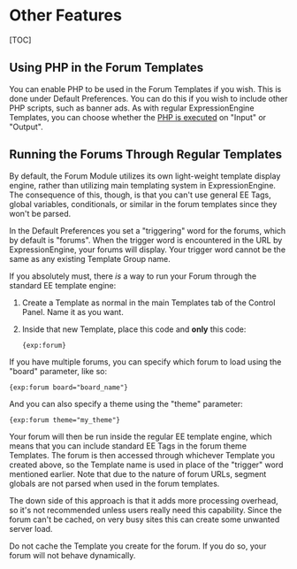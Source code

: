 <!--
    This source file is part of the open source project
    ExpressionEngine User Guide (https://github.com/ExpressionEngine/ExpressionEngine-User-Guide)

    @link      https://expressionengine.com/
    @copyright Copyright (c) 2003-2019, EllisLab Corp. (https://ellislab.com)
    @license   https://expressionengine.com/license Licensed under Apache License, Version 2.0
-->

# Other Features

[TOC]

## Using PHP in the Forum Templates

You can enable PHP to be used in the Forum Templates if you wish. This is done under Default Preferences. You can do this if you wish to include other PHP scripts, such as banner ads. As with regular ExpressionEngine Templates, you can choose whether the [PHP is executed](templates/php.md) on "Input" or "Output".

## Running the Forums Through Regular Templates

By default, the Forum Module utilizes its own light-weight template display engine, rather than utilizing main templating system in ExpressionEngine. The consequence of this, though, is that you can't use general EE Tags, global variables, conditionals, or similar in the forum templates since they won't be parsed.

In the Default Preferences you set a "triggering" word for the forums, which by default is "forums". When the trigger word is encountered in the URL by ExpressionEngine, your forums will display. Your trigger word cannot be the same as any existing Template Group name.

If you absolutely must, there _is_ a way to run your Forum through the standard EE template engine:

1.  Create a Template as normal in the main Templates tab of the Control Panel. Name it as you want.
2.  Inside that new Template, place this code and **only** this code:

        {exp:forum}

If you have multiple forums, you can specify which forum to load using the "board" parameter, like so:

    {exp:forum board="board_name"}

And you can also specify a theme using the "theme" parameter:

    {exp:forum theme="my_theme"}

Your forum will then be run inside the regular EE template engine, which means that you can include standard EE Tags in the forum theme Templates. The forum is then accessed through whichever Template you created above, so the Template name is used in place of the "trigger" word mentioned earlier. Note that due to the nature of forum URLs, segment globals are not parsed when used in the forum templates.

The down side of this approach is that it adds more processing overhead, so it's not recommended unless users really need this capability. Since the forum can't be cached, on very busy sites this can create some unwanted server load.

Do not cache the Template you create for the forum. If you do so, your forum will not behave dynamically.
